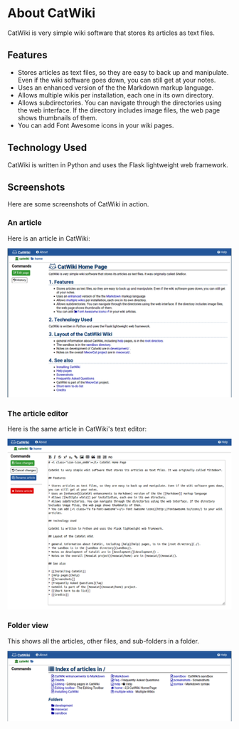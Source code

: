 # About CatWiki

CatWiki is very simple wiki software that stores its articles as text files.

## Features

* Stores articles as text files, so they are easy to back up and manipulate. Even if the wiki software goes down, you can still get at your notes.
* Uses an enhanced version of the the Markdown markup language.
* Allows multiple wikis per installation, each one in its own directory.
* Allows subdirectories. You can navigate through the directories using the web interface. If the directory includes image files, the web page shows thumbnails of them.
* You can add Font Awesome icons in your wiki pages.

## Technology Used

CatWiki is written in Python and uses the Flask lightweight web framework.

## Screenshots

Here are some screenshots of CatWiki in action.

### An article

Here is an article in CatWiki:

![](data/catwiki/article.png)

### The article editor

Here is the same article in CatWiki's text editor:

![](data/catwiki/article_editor.png)

### Folder view

This shows all the articles, other files, and sub-folders in a folder.

![](data/catwiki/folder_view.png)

